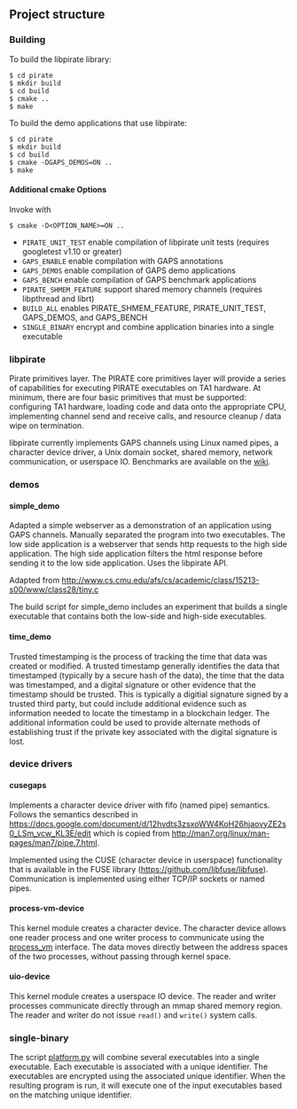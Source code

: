 ## Project structure

### Building

To build the libpirate library:

```
$ cd pirate
$ mkdir build
$ cd build
$ cmake ..
$ make
```

To build the demo applications that use libpirate:

```
$ cd pirate
$ mkdir build
$ cd build
$ cmake -DGAPS_DEMOS=ON ..
$ make
```

#### Additional cmake Options

Invoke with

```
$ cmake -D<OPTION_NAME>=ON ..
```

 * ```PIRATE_UNIT_TEST``` enable compilation of libpirate unit tests (requires googletest v1.10 or greater)
 * ```GAPS_ENABLE``` enable compilation with GAPS annotations
 * ```GAPS_DEMOS``` enable compilation of GAPS demo applications
 * ```GAPS_BENCH``` enable compilation of GAPS benchmark applications
 * ```PIRATE_SHMEM_FEATURE``` support shared memory channels (requires libpthread and librt)
 * ```BUILD_ALL``` enables PIRATE_SHMEM_FEATURE, PIRATE_UNIT_TEST, GAPS_DEMOS, and GAPS_BENCH
 * ```SINGLE_BINARY``` encrypt and combine application binaries into a single executable

### libpirate

Pirate primitives layer. The PIRATE core primitives layer
will provide a series of capabilities for executing PIRATE executables
on TA1 hardware. At minimum, there are four basic primitives that must
be supported: configuring TA1 hardware, loading code and data onto the
appropriate CPU, implementing channel send and receive calls, and resource
cleanup / data wipe on termination.

libpirate currently implements GAPS channels using Linux named pipes,
a character device driver, a Unix domain socket, shared memory,
network communication, or userspace IO. Benchmarks are available on
the [wiki](https://github.com/GaloisInc/pirate/wiki/libpirate-benchmarks).

### demos

#### simple_demo

Adapted a simple webserver as a demonstration of an application using GAPS
channels. Manually separated the program into two executables. The low side
application is a webserver that sends http requests to the high side
application. The high side application filters the html response before
sending it to the low side application. Uses the libpirate API.

Adapted from http://www.cs.cmu.edu/afs/cs/academic/class/15213-s00/www/class28/tiny.c

The build script for simple_demo includes an experiment that builds
a single executable that contains both the low-side and high-side
executables.

#### time_demo

Trusted timestamping is the process of tracking the time that data was created or modified. A trusted timestamp generally identifies the data that timestamped (typically by a secure hash of the data), the time that the data was timestamped, and a digital signature or other evidence that the timestamp should be trusted. This is typically a digitial signature signed by a trusted third party, but could include additional evidence such as information needed to locate the timestamp in a blockchain ledger. The additional information could be used to provide alternate methods of establishing trust if the private key associated with the digital signature is lost.

### device drivers

#### cusegaps

Implements a character device driver with fifo (named pipe) semantics.
Follows the semantics described in https://docs.google.com/document/d/12hvdts3zsxoWW4KoH26hjaovyZE2s0_LSm_vcw_KL3E/edit which is copied from
http://man7.org/linux/man-pages/man7/pipe.7.html.

Implemented using the CUSE (character device in userspace) functionality
that is available in the FUSE library (https://github.com/libfuse/libfuse).
Communication is implemented using either TCP/IP sockets or named pipes.

#### process-vm-device

This kernel module creates a character device. The character device allows
one reader process and one writer process to communicate using the
[process_vm](https://linux.die.net/man/2/process_vm_writev) interface.
The data moves directly between the address spaces of the two processes,
without passing through kernel space.

#### uio-device

This kernel module creates a userspace IO device. The reader and writer
processes communicate directly through an mmap shared memory region.
The reader and writer do not issue `read()` and `write()` system calls.

### single-binary

The script [platform.py](/single-binary/platform.py) will combine several
executables into a single executable. Each executable is associated with
a unique identifier. The executables are encrypted using the associated
unique identifier. When the resulting program is run, it will execute
one of the input executables based on the matching unique identifier.
